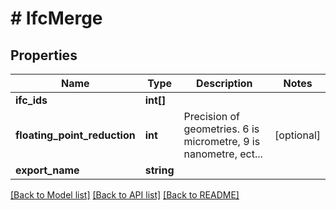 # # IfcMerge

## Properties

Name | Type | Description | Notes
------------ | ------------- | ------------- | -------------
**ifc_ids** | **int[]** |  |
**floating_point_reduction** | **int** | Precision of geometries. 6 is micrometre, 9 is nanometre, ect... | [optional]
**export_name** | **string** |  |

[[Back to Model list]](../../README.md#models) [[Back to API list]](../../README.md#endpoints) [[Back to README]](../../README.md)
